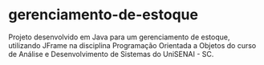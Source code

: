 # gerenciamento-de-estoque
Projeto desenvolvido em Java para um gerenciamento de estoque, utilizando JFrame na disciplina Programação Orientada a Objetos do curso de Análise e Desenvolvimento de Sistemas do UniSENAI - SC.
